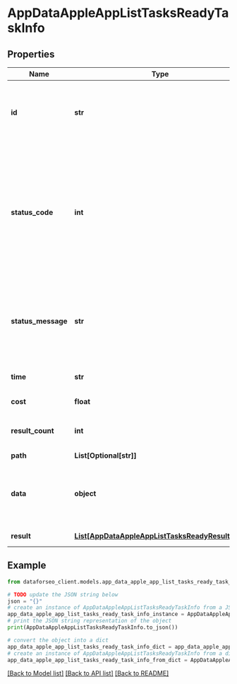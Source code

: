 # AppDataAppleAppListTasksReadyTaskInfo


## Properties

Name | Type | Description | Notes
------------ | ------------- | ------------- | -------------
**id** | **str** | task identifier unique task identifier in our system in the UUID format | [optional] 
**status_code** | **int** | status code of the task generated by DataForSEO, can be within the following range: 10000-60000 you can find the full list of the response codes here | [optional] 
**status_message** | **str** | informational message of the task you can find the full list of general informational messages here | [optional] 
**time** | **str** | execution time, seconds | [optional] 
**cost** | **float** | total tasks cost, USD | [optional] 
**result_count** | **int** | number of elements in the result array | [optional] 
**path** | **List[Optional[str]]** | URL path | [optional] 
**data** | **object** | contains the same parameters that you specified in the POST request | [optional] 
**result** | [**List[AppDataAppleAppListTasksReadyResultInfo]**](AppDataAppleAppListTasksReadyResultInfo.md) | array of results | [optional] 

## Example

```python
from dataforseo_client.models.app_data_apple_app_list_tasks_ready_task_info import AppDataAppleAppListTasksReadyTaskInfo

# TODO update the JSON string below
json = "{}"
# create an instance of AppDataAppleAppListTasksReadyTaskInfo from a JSON string
app_data_apple_app_list_tasks_ready_task_info_instance = AppDataAppleAppListTasksReadyTaskInfo.from_json(json)
# print the JSON string representation of the object
print(AppDataAppleAppListTasksReadyTaskInfo.to_json())

# convert the object into a dict
app_data_apple_app_list_tasks_ready_task_info_dict = app_data_apple_app_list_tasks_ready_task_info_instance.to_dict()
# create an instance of AppDataAppleAppListTasksReadyTaskInfo from a dict
app_data_apple_app_list_tasks_ready_task_info_from_dict = AppDataAppleAppListTasksReadyTaskInfo.from_dict(app_data_apple_app_list_tasks_ready_task_info_dict)
```
[[Back to Model list]](../README.md#documentation-for-models) [[Back to API list]](../README.md#documentation-for-api-endpoints) [[Back to README]](../README.md)


